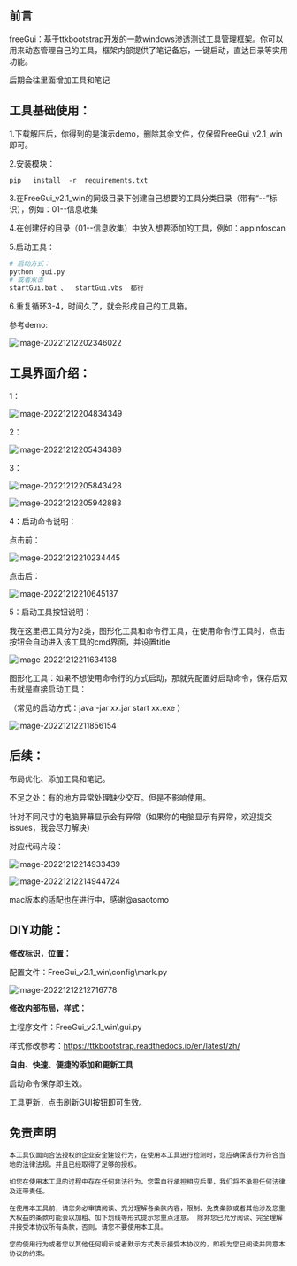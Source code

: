 ## 前言

freeGui：基于ttkbootstrap开发的一款windows渗透测试工具管理框架。你可以用来动态管理自己的工具，框架内部提供了笔记备忘，一键启动，直达目录等实用功能。

后期会往里面增加工具和笔记

## 工具基础使用：

1.下载解压后，你得到的是演示demo，删除其余文件，仅保留FreeGui_v2.1_win即可。

2.安装模块：

```
pip   install  -r  requirements.txt
```

3.在FreeGui_v2.1_win的同级目录下创建自己想要的工具分类目录（带有“--”标识），例如：01--信息收集

4.在创建好的目录（01--信息收集）中放入想要添加的工具，例如：appinfoscan

5.启动工具：

```python
# 启动方式：
python  gui.py  
# 或者双击
startGui.bat 、  startGui.vbs  都行
```

6.重复循环3-4，时间久了，就会形成自己的工具箱。

参考demo:

![image-20221212202346022](C:\Users\h\AppData\Roaming\Typora\typora-user-images\image-20221212202346022.png)



## 工具界面介绍：

1：

![image-20221212204834349](C:\Users\h\AppData\Roaming\Typora\typora-user-images\image-20221212204834349.png)

2：

![image-20221212205434389](C:\Users\h\AppData\Roaming\Typora\typora-user-images\image-20221212205434389.png)

3：

![image-20221212205843428](C:\Users\h\AppData\Roaming\Typora\typora-user-images\image-20221212205843428.png)

![image-20221212205942883](C:\Users\h\AppData\Roaming\Typora\typora-user-images\image-20221212205942883.png)

4：启动命令说明：

点击前：

![image-20221212210234445](C:\Users\h\AppData\Roaming\Typora\typora-user-images\image-20221212210234445.png)

点击后：

![image-20221212210645137](C:\Users\h\AppData\Roaming\Typora\typora-user-images\image-20221212210645137.png)

5：启动工具按钮说明：

我在这里把工具分为2类，图形化工具和命令行工具，在使用命令行工具时，点击按钮会自动进入该工具的cmd界面，并设置title

![image-20221212211634138](C:\Users\h\AppData\Roaming\Typora\typora-user-images\image-20221212211634138.png)

图形化工具：如果不想使用命令行的方式启动，那就先配置好启动命令，保存后双击就是直接启动工具：

（常见的启动方式：java  -jar  xx.jar        start  xx.exe   ）

![image-20221212211856154](C:\Users\h\AppData\Roaming\Typora\typora-user-images\image-20221212211856154.png)

## 后续：

布局优化、添加工具和笔记。

不足之处：有的地方异常处理缺少交互。但是不影响使用。

针对不同尺寸的电脑屏幕显示会有异常（如果你的电脑显示有异常，欢迎提交issues，我会尽力解决）

对应代码片段：

![image-20221212214933439](C:\Users\h\AppData\Roaming\Typora\typora-user-images\image-20221212214933439.png)

![image-20221212214944724](C:\Users\h\AppData\Roaming\Typora\typora-user-images\image-20221212214944724.png)

mac版本的适配也在进行中，感谢@asaotomo

## DIY功能：

**修改标识，位置：**

配置文件：FreeGui_v2.1_win\config\mark.py

![image-20221212212716778](C:\Users\h\AppData\Roaming\Typora\typora-user-images\image-20221212212716778.png)



**修改内部布局，样式：**

主程序文件：FreeGui_v2.1_win\gui.py

样式修改参考：https://ttkbootstrap.readthedocs.io/en/latest/zh/



**自由、快速、便捷的添加和更新工具**

启动命令保存即生效。

工具更新，点击刷新GUI按钮即可生效。

## 免责声明

```
本工具仅面向合法授权的企业安全建设行为，在使用本工具进行检测时，您应确保该行为符合当地的法律法规，并且已经取得了足够的授权。  

如您在使用本工具的过程中存在任何非法行为，您需自行承担相应后果，我们将不承担任何法律及连带责任。 

在使用本工具前，请您务必审慎阅读、充分理解各条款内容，限制、免责条款或者其他涉及您重大权益的条款可能会以加粗、加下划线等形式提示您重点注意。 除非您已充分阅读、完全理解并接受本协议所有条款，否则，请您不要使用本工具。

您的使用行为或者您以其他任何明示或者默示方式表示接受本协议的，即视为您已阅读并同意本协议的约束。 
```

